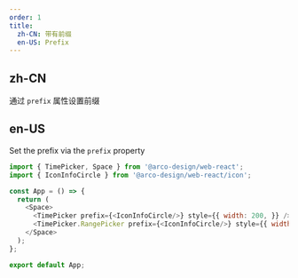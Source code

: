 ```yaml
---
order: 1
title:
  zh-CN: 带有前缀
  en-US: Prefix
---
```


## zh-CN

通过 `prefix` 属性设置前缀

## en-US

Set the prefix via the `prefix` property


```js
import { TimePicker, Space } from '@arco-design/web-react';
import { IconInfoCircle } from '@arco-design/web-react/icon';

const App = () => {
  return (
    <Space>
      <TimePicker prefix={<IconInfoCircle/>} style={{ width: 200, }} />
      <TimePicker.RangePicker prefix={<IconInfoCircle/>} style={{ width: 250, }} />
    </Space>
  );
};

export default App;
```
